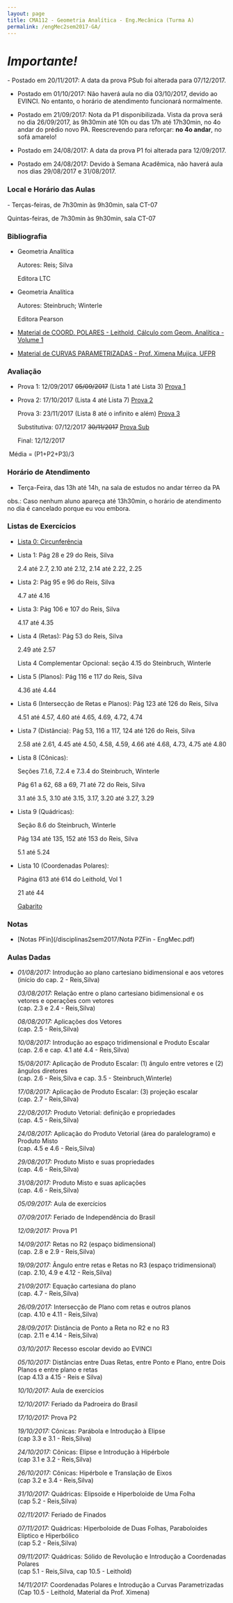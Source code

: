 ```yaml
---
layout: page
title: CMA112 - Geometria Analítica - Eng.Mecânica (Turma A)
permalink: /engMec2sem2017-GA/
---
```


<h1><b><i>Importante!</i></b></h1>
- Postado em 20/11/2017: A data da prova PSub foi alterada para 07/12/2017.

- Postado em 01/10/2017: Não haverá aula no dia 03/10/2017, devido ao EVINCI. No entanto, o horário de atendimento funcionará normalmente.

- Postado em 21/09/2017: Nota da P1 disponibilizada. Vista da prova será no dia 26/09/2017, às 9h30min até 10h ou das 17h até 17h30min, no 4o andar do prédio novo PA. Reescrevendo para reforçar: <b>no 4o andar</b>, no sofá amarelo!

- Postado em 24/08/2017: A data da prova P1 foi alterada para 12/09/2017.

- Postado em 24/08/2017: Devido à Semana Acadêmica, não haverá aula nos dias 29/08/2017 e 31/08/2017.

<h3>Local e Horário das Aulas</h3>
- Terças-feiras, de 7h30min às 9h30min, sala CT-07

  Quintas-feiras, de 7h30min às 9h30min, sala CT-07

<h3>Bibliografia</h3>

- Geometria Analítica
	
  Autores: Reis; Silva
  
  Editora LTC
  
- Geometria Analítica

  Autores: Steinbruch; Winterle

  Editora Pearson
  
- [Material de COORD. POLARES - Leithold, Cálculo com Geom. Analítica - Volume 1](/disciplinas2sem2017/Mat-CoordPolares.pdf)

- [Material de CURVAS PARAMETRIZADAS - Prof. Ximena Mujica, UFPR](/disciplinas2sem2017/Aulas-GA-Curvas-reais-20170601.pdf)

<h3>Avaliação</h3>

- Prova 1: 12/09/2017 <strike>05/09/2017</strike> (Lista 1 até Lista 3) [Prova 1](/disciplinas2sem2017/prova1-ga.pdf)
  
- Prova 2: 17/10/2017 (Lista 4 até Lista 7) [Prova 2](/disciplinas2sem2017/provaGAP2-A.pdf)
  
  Prova 3: 23/11/2017 (Lista 8 até o infinito e além) [Prova 3](/disciplinas2sem2017/prova3-cma112-a-v2.pdf)
  
  Substitutiva: 07/12/2017 <strike> 30/11/2017</strike> [Prova Sub](/disciplinas2sem2017/ProvaPSub-A.pdf)
  
  Final: 12/12/2017
  
  Média = (P1+P2+P3)/3

<h3>Horário de Atendimento</h3>

- Terça-Feira, das 13h até 14h, na sala de estudos no andar térreo da PA

obs.: Caso nenhum aluno apareça até 13h30min, o horário de atendimento no dia é cancelado porque eu vou embora. 

<h3>Listas de Exercícios</h3>

- [Lista 0: Circunferência](/disciplinas2sem2017/Lista0-circunferencia.pdf)

- Lista 1: Pág 28 e 29 do Reis, Silva

  2.4 até 2.7, 2.10 até 2.12, 2.14 até 2.22, 2.25
  
- Lista 2: Pág 95 e 96 do Reis, Silva

  4.7 até 4.16

- Lista 3: Pág 106 e 107 do Reis, Silva

  4.17 até 4.35
  
- Lista 4 (Retas): Pág 53 do Reis, Silva

  2.49 até 2.57
  
  Lista 4 Complementar Opcional: seção 4.15 do Steinbruch, Winterle
  
- Lista 5 (Planos): Pág 116 e 117 do Reis, Silva

  4.36 até 4.44
  
- Lista 6 (Intersecção de Retas e Planos): Pág 123 até 126 do Reis, Silva

  4.51 até 4.57, 4.60 até 4.65, 4.69, 4.72, 4.74

- Lista 7 (Distância): Pág 53, 116 a 117, 124 até 126 do Reis, Silva

  2.58 até 2.61, 4.45 até 4.50, 4.58, 4.59, 4.66 até 4.68, 4.73, 4.75 até 4.80
  
- Lista 8 (Cônicas): 

  Seções 7.1.6, 7.2.4 e 7.3.4 do Steinbruch, Winterle

  Pág 61 a 62, 68 a 69, 71 até 72 do Reis, Silva
  
  3.1 até 3.5, 3.10 até 3.15, 3.17, 3.20 até 3.27, 3.29

- Lista 9 (Quádricas): 

  Seção 8.6 do Steinbruch, Winterle
  
  Pág 134 até 135, 152 até 153 do Reis, Silva
  
  5.1 até 5.24
  
- Lista 10 (Coordenadas Polares):

  Página 613 até 614 do Leithold, Vol 1
  
  21 até 44
  
  [Gabarito](/disciplinas2sem2017/Gab-CoordPolares.pdf)
  
<h3>Notas</h3>

- [Notas PFin](/disciplinas2sem2017/Nota PZFin - EngMec.pdf)

<h3>Aulas Dadas</h3>

- _01/08/2017:_ Introdução ao plano cartesiano bidimensional e aos vetores <br /> (início do cap. 2 - Reis,Silva)

  _03/08/2017:_ Relação entre o plano cartesiano bidimensional e os vetores e operações com vetores <br />(cap. 2.3 e 2.4 - Reis,Silva)
  
  _08/08/2017:_ Aplicações dos Vetores <br />(cap. 2.5 - Reis,Silva)
  
  _10/08/2017:_ Introdução ao espaço tridimensional e Produto Escalar <br />(cap. 2.6 e cap. 4.1 até 4.4 - Reis,Silva)
  
  _15/08/2017:_ Aplicação de Produto Escalar: (1) ângulo entre vetores e (2) ângulos diretores <br />(cap. 2.6 - Reis,Silva e cap. 3.5 - Steinbruch,Winterle)

  _17/08/2017:_ Aplicação de Produto Escalar: (3) projeção escalar <br />(cap. 2.7 - Reis,Silva)
  
  _22/08/2017:_ Produto Vetorial: definição e propriedades <br />(cap. 4.5 - Reis,Silva)
  
  _24/08/2017:_ Aplicação do Produto Vetorial (área do paralelogramo) e Produto Misto <br />(cap. 4.5 e 4.6 - Reis,Silva)  
  
  _29/08/2017:_ Produto Misto e suas propriedades <br />(cap. 4.6 - Reis,Silva)  
  
  _31/08/2017:_ Produto Misto e suas aplicações <br />(cap. 4.6 - Reis,Silva)
  
  _05/09/2017:_ Aula de exercícios
  
  _07/09/2017:_ Feriado de Independência do Brasil
  
  _12/09/2017:_ Prova P1
  
  _14/09/2017:_ Retas no R2 (espaço bidimensional) <br />(cap. 2.8 e 2.9 - Reis,Silva)
  
  _19/09/2017:_ Ângulo entre retas e Retas no R3 (espaço tridimensional) <br />(cap. 2.10, 4.9 e 4.12 - Reis,Silva)
  
  _21/09/2017:_ Equação cartesiana do plano <br />(cap. 4.7 - Reis,Silva)  
  
  _26/09/2017:_ Intersecção de Plano com retas e outros planos <br />(cap. 4.10 e 4.11 - Reis,Silva)

  _28/09/2017:_ Distância de Ponto a Reta no R2 e no R3 <br />(cap. 2.11 e 4.14 - Reis,Silva)

  _03/10/2017:_ Recesso escolar devido ao EVINCI

  _05/10/2017:_ Distâncias entre Duas Retas, entre Ponto e Plano, entre Dois Planos e entre plano e retas <br />(cap 4.13 a 4.15 - Reis e Silva)
  
  _10/10/2017:_ Aula de exercícios

  _12/10/2017:_ Feriado da Padroeira do Brasil
  
  _17/10/2017:_ Prova P2
  
  _19/10/2017:_ Cônicas: Parábola e Introdução à Elipse <br />(cap 3.3 e 3.1 - Reis,Silva)
  
  _24/10/2017:_ Cônicas: Elipse e Introdução à Hipérbole <br />(cap 3.1 e 3.2 - Reis,Silva)
  
  _26/10/2017:_ Cônicas: Hipérbole e Translação de Eixos <br />(cap 3.2 e 3.4 - Reis,Silva)

  _31/10/2017:_ Quádricas: Elipsoide e Hiperboloide de Uma Folha <br />(cap 5.2 - Reis,Silva)
  
  _02/11/2017:_ Feriado de Finados
  
  _07/11/2017:_ Quádricas: Hiperboloide de Duas Folhas, Paraboloides Elíptico e Hiperbólico <br />(cap 5.2 - Reis,Silva)

  _09/11/2017:_ Quádricas: Sólido de Revolução e Introdução a Coordenadas Polares <br />(cap 5.1 - Reis,Silva, cap 10.5 - Leithold)

  _14/11/2017:_ Coordenadas Polares e Introdução a Curvas Parametrizadas <br />(Cap 10.5 - Leithold, Material da Prof. Ximena)
